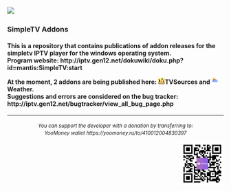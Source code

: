 ![](https://komarev.com/ghpvc/?username=BMSimple&label=PROFILE+VIEWS)
<h3> SimpleTV Addons </h3>
<h4>
<p>This is a repository that contains publications of addon releases for the simpletv IPTV player for the windows operating system.
</br>Program website: http://iptv.gen12.net/dokuwiki/doku.php?id=mantis:SimpleTV:start
</p>
<p>At the moment, 2 addons are being published here: <img src="https://github.com/BMSimple/SimpleTV/blob/main/img/tvs_logo.png" height="16"/><b>TVSources</b> and <img src="https://github.com/BMSimple/SimpleTV/blob/main/img/weather_logo.png" height="16"/><b>Weather</b>.</br>
Suggestions and errors are considered on the bug tracker:</br>
http://iptv.gen12.net/bugtracker/view_all_bug_page.php
</p>
</h4>

<hr>
<p align="center">
<i><small >You can support the developer with a donation by transferring to:</br>
YooMoney wallet https://yoomoney.ru/to/410012004830397</br>
</small></i>
</p>
<p>
<img align="right" src="https://github.com/BMSimple/SimpleTV/blob/main/img/QR_YOUMONEY.png" height="100"/>
</p>

